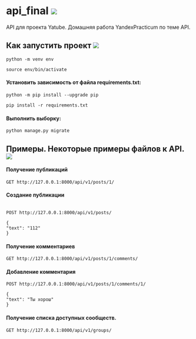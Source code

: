 
# api_final  <img src ="https://img.shields.io/badge/django%20rest-ff1709?style=for-the-badge&logo=django&logoColor=white " />
API для проекта Yatube. Домашняя работа YandexPracticum по теме API. 


## Как запустить проект <img src = "https://img.shields.io/badge/Python-FFD43B?style=for-the-badge&logo=python&logoColor=blue" /> 

```
python -m venv env  
```
```
source env/bin/activate  
```

#### Установить зависимость от файла requirements.txt: 

```
python -m pip install --upgrade pip 
``` 
```
pip install -r requirements.txt  
```

#### Выполнить выборку:

```
python manage.py migrate  
```

## Примеры. Некоторые примеры файлов к API. <img src ="https://img.shields.io/badge/Postman-FF6C37?style=for-the-badge&logo=Postman&logoColor=white"/>

#### Получение публикаций 
```
GET http://127.0.0.1:8000/api/v1/posts/1/
```

#### Создание публикации 
```

POST http://127.0.0.1:8000/api/v1/posts/ 
```
```
{
"text": "112"
}
```

#### Получение комментариев 

```
GET http://127.0.0.1:8000/api/v1/posts/1/comments/ 
```

#### Добавление комментария 

```
POST http://127.0.0.1:8000/api/v1/posts/1/comments/1/
```
```
{
"text": "Ты хорош"
}
```

#### Получение списка доступных сообществ.

```
GET http://127.0.0.1:8000/api/v1/groups/
```